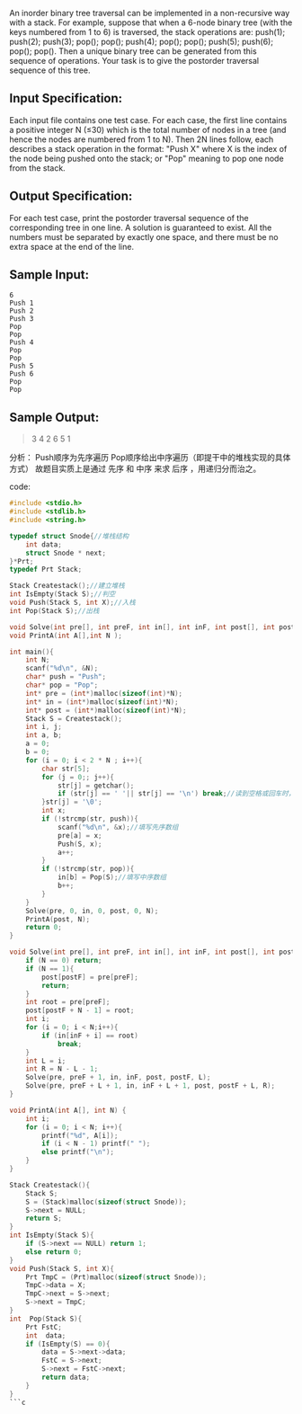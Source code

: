 An inorder binary tree traversal can be implemented in a non-recursive way with a stack. 
For example, suppose that when a 6-node binary tree (with the keys numbered from 1 to 6) is traversed, the stack operations are:
push(1); push(2); push(3); pop(); pop(); push(4); pop(); pop(); push(5); push(6); pop(); pop(). 
Then a unique binary tree can be generated from this sequence of operations. 
Your task is to give the postorder traversal sequence of this tree.

## Input Specification:
Each input file contains one test case. For each case, the first line contains a positive integer N (≤30) which is the total number of nodes in a tree (and hence the nodes are numbered from 1 to N).
Then 2N lines follow, each describes a stack operation in the format:
"Push X" where X is the index of the node being pushed onto the stack; or "Pop" meaning to pop one node from the stack.
## Output Specification:
For each test case, print the postorder traversal sequence of the corresponding tree in one line. A solution is guaranteed to exist.
All the numbers must be separated by exactly one space, and there must be no extra space at the end of the line.

## Sample Input:
```
6
Push 1
Push 2
Push 3
Pop
Pop
Push 4
Pop
Pop
Push 5
Push 6
Pop
Pop
```
## Sample Output:
>3 4 2 6 5 1

分析：
Push顺序为先序遍历
Pop顺序给出中序遍历（即提干中的堆栈实现的具体方式）
故题目实质上是通过 先序 和 中序 来求 后序 ，用递归分而治之。

code:
```c
#include <stdio.h>
#include <stdlib.h>
#include <string.h>

typedef struct Snode{//堆栈结构
	int data;
	struct Snode * next;
}*Prt;
typedef Prt Stack;

Stack Createstack();//建立堆栈
int IsEmpty(Stack S);//判空
void Push(Stack S, int X);//入栈
int Pop(Stack S);//出栈

void Solve(int pre[], int preF, int in[], int inF, int post[], int postF, int N);
void PrintA(int A[],int N );

int main(){
	int N;
	scanf("%d\n", &N);
	char* push = "Push";
	char* pop = "Pop";
	int* pre = (int*)malloc(sizeof(int)*N);
	int* in = (int*)malloc(sizeof(int)*N);
	int* post = (int*)malloc(sizeof(int)*N);
	Stack S = Createstack();
	int i, j;
	int a, b;
	a = 0;
	b = 0;
	for (i = 0; i < 2 * N ; i++){
		char str[5];
		for (j = 0;; j++){
			str[j] = getchar();
			if (str[j] == ' '|| str[j] == '\n') break;//读到空格或回车时，字符串结束
		}str[j] = '\0';
		int x;
		if (!strcmp(str, push)){
			scanf("%d\n", &x);//填写先序数组
			pre[a] = x;
			Push(S, x);
			a++;
		}
		if (!strcmp(str, pop)){
			in[b] = Pop(S);//填写中序数组
			b++;
		}
	}
	Solve(pre, 0, in, 0, post, 0, N);
	PrintA(post, N);
	return 0;
}

void Solve(int pre[], int preF, int in[], int inF, int post[], int postF, int N){
	if (N == 0) return;
	if (N == 1){
		post[postF] = pre[preF];
		return;
	}
	int root = pre[preF];
	post[postF + N - 1] = root;
	int i;
	for (i = 0; i < N;i++){
		if (in[inF + i] == root)
			break;
	}
	int L = i;
	int R = N - L - 1;
	Solve(pre, preF + 1, in, inF, post, postF, L);
	Solve(pre, preF + L + 1, in, inF + L + 1, post, postF + L, R);
}

void PrintA(int A[], int N) {
	int i;
	for (i = 0; i < N; i++){
		printf("%d", A[i]);
		if (i < N - 1) printf(" ");
		else printf("\n");
	}
}

Stack Createstack(){
	Stack S;
	S = (Stack)malloc(sizeof(struct Snode));
	S->next = NULL;
	return S;
}
int IsEmpty(Stack S){
	if (S->next == NULL) return 1;
	else return 0;
}
void Push(Stack S, int X){
	Prt TmpC = (Prt)malloc(sizeof(struct Snode));
	TmpC->data = X;
	TmpC->next = S->next;
	S->next = TmpC;
}
int  Pop(Stack S){
	Prt FstC;
	int  data;
	if (IsEmpty(S) == 0){
		data = S->next->data;
		FstC = S->next;
		S->next = FstC->next;
		return data;
	}
}
```c
